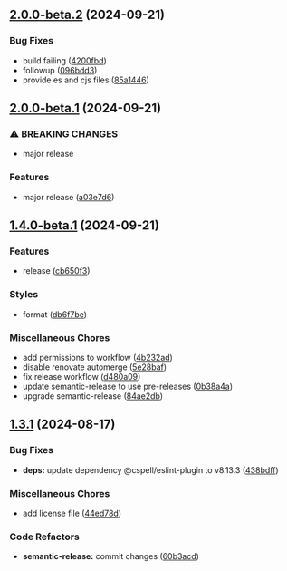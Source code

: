 ## [2.0.0-beta.2](https://github.com/nimec01/eslint-config/compare/v2.0.0-beta.1...v2.0.0-beta.2) (2024-09-21)

### Bug Fixes

* build failing ([4200fbd](https://github.com/nimec01/eslint-config/commit/4200fbd2c2f4fa5afe71c60b5a6b656aef721d7e))
* followup ([096bdd3](https://github.com/nimec01/eslint-config/commit/096bdd3d2f7d2d53481714b195765435833a25aa))
* provide es and cjs files ([85a1446](https://github.com/nimec01/eslint-config/commit/85a144691b3f9c4fc71751fe9805184b4ea5ff8d))

## [2.0.0-beta.1](https://github.com/nimec01/eslint-config/compare/v1.4.0-beta.1...v2.0.0-beta.1) (2024-09-21)

### ⚠ BREAKING CHANGES

* major release

### Features

* major release ([a03e7d6](https://github.com/nimec01/eslint-config/commit/a03e7d683038e1ba33aee5a07bc5a9f6792e9fe4))

## [1.4.0-beta.1](https://github.com/nimec01/eslint-config/compare/v1.3.1...v1.4.0-beta.1) (2024-09-21)

### Features

* release ([cb650f3](https://github.com/nimec01/eslint-config/commit/cb650f366b5f6a9896c53020c49d99051c59eaf4))

### Styles

* format ([db6f7be](https://github.com/nimec01/eslint-config/commit/db6f7be1e95fb05689be4a8f9117b9fd3cde6cc6))

### Miscellaneous Chores

* add permissions to workflow ([4b232ad](https://github.com/nimec01/eslint-config/commit/4b232ad30fae483f121068dc39a2d1cd4ec13a2b))
* disable renovate automerge ([5e28baf](https://github.com/nimec01/eslint-config/commit/5e28baf9d34c91f815b84d356df225507871ca02))
* fix release workflow ([d480a09](https://github.com/nimec01/eslint-config/commit/d480a09a4f10e503391a3e56d1b44236ceee95ef))
* update semantic-release to use pre-releases ([0b38a4a](https://github.com/nimec01/eslint-config/commit/0b38a4aa0d4d09dc9636f784ea87fcf78b3584c8))
* upgrade semantic-release ([84ae2db](https://github.com/nimec01/eslint-config/commit/84ae2dbe0117fdb53d960c54480abf408c3339e1))

## [1.3.1](https://github.com/nimec01/eslint-config/compare/v1.3.0...v1.3.1) (2024-08-17)

### Bug Fixes

* **deps:** update dependency @cspell/eslint-plugin to v8.13.3 ([438bdff](https://github.com/nimec01/eslint-config/commit/438bdff053ae952196c6f790078e55ebd2e114e7))

### Miscellaneous Chores

* add license file ([44ed78d](https://github.com/nimec01/eslint-config/commit/44ed78d000168a15566d5c279eccbbdf2e1f8856))

### Code Refactors

* **semantic-release:** commit changes ([60b3acd](https://github.com/nimec01/eslint-config/commit/60b3acdf78b1be845600f0e69ea79c7ad15437ad))
